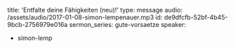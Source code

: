 title: 'Entfalte deine Fähigkeiten (neu)!'
type: message
audio: /assets/audio/2017-01-08-simon-lempenauer.mp3
id: de9dfcfb-52bf-4b45-9bcb-2756979e016a
sermon_series: gute-vorsaetze
speaker:
  - simon-lemp
